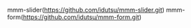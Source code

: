mmm-slider(https://github.com/idutsu/mmm-slider.git)
mmm-form(https://github.com/idutsu/mmm-form.git)